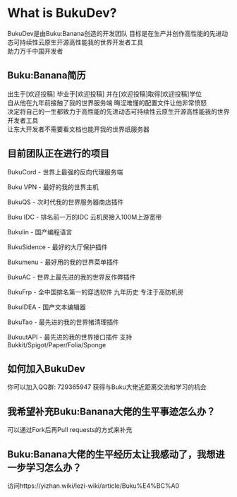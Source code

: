# What is BukuDev?
BukuDev是由Buku:Banana创造的开发团队
目标是在生产并创作高性能的先进动态可持续性云原生开源高性能我的世界开发者工具  
助力万千中国开发者

## Buku:Banana简历
出生于[欢迎投稿] 毕业于[欢迎投稿] 并在[欢迎投稿]取得[欢迎投稿]学位  
自从他在九年前接触了我的世界服务端 晦涩难懂的配置文件让他非常愤怒  
决定将自己的一生都致力于高性能的先进动态可持续性云原生开源高性能我的世界开发者工具  
让东大开发者不需要看文档也能开我的世界纸服务器

## 目前团队正在进行的项目
BukuCord - 世界上最强的反向代理服务端  

Buku VPN - 最好的我的世界主机  

BukuQS - 次时代我的世界服务器商店插件  

Buku IDC - 排名前一万的IDC 云机房接入100M上游宽带  

Bukulin - 国产编程语言  

BukuSidence - 最好的大厅保护插件  

Bukumenu - 最好用的我的世界菜单插件  

BukuAC - 世界上最先进的我的世界反作弊插件  

BukuFrp - 全中国排名第一的穿透软件 九年历史 专注于高防机房  

BukuIDEA - 国产文本编辑器  

BukuTao - 最先进的我的世界猪清理插件 

BukuutAPI - 最先进的我的世界接口插件 支持Bukkit/Spigot/Paper/Folia/Sponge

## 如何加入BukuDev
你可以加入QQ群: 729365947 获得与Buku大佬近距离交流和学习的机会

## 我希望补充Buku:Banana大佬的生平事迹怎么办？
可以通过Fork后再Pull requests的方式来补充

## Buku:Banana大佬的生平经历太让我感动了，我想进一步学习怎么办？
访问https://yizhan.wiki/lezi-wiki/article/Buku%E4%BC%A0
